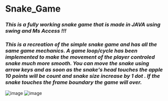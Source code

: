 
# Snake_Game
### *This is a fully working snake game that is made in JAVA using swing and Ms Access !!!* 
### *This is a recreation of the simple snake game and has all the same game mechanics. A game loop/cycle has been implemented to make the movement of the player controled snake much more smooth. You can move the snake using arrow keys and as soon as the snake's head touches the apple 10 points will be count and snake size increase by 1 dot . If the snake touches the frame boundary the game will over.*
![image](https://drive.google.com/file/d/1Dd0PL0b-6F-PxEa46_IiwZpu_nSofMHM/view?usp=sharing)
![image](https://drive.google.com/file/d/1uq6GR3wbpVS1dHLFsgKk4AtY_xYZ2OHk/view?usp=sharing)
